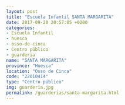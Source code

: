 ```yaml
---
layout: post
title: "Escuela Infantil SANTA MARGARITA"
date: 2017-09-20 20:57:05 +0200
categories:
- Escuela Infantil
- huesca
- osso-de-cinca
- Centro público
- guarderia
name: "SANTA MARGARITA"
province: "Huesca"
location: "Osso de Cinca"
code: "22010414"
type: "Centro público"
img: guarderia.jpg
permalink: /guarderias/santa-margarita.html
---
```

